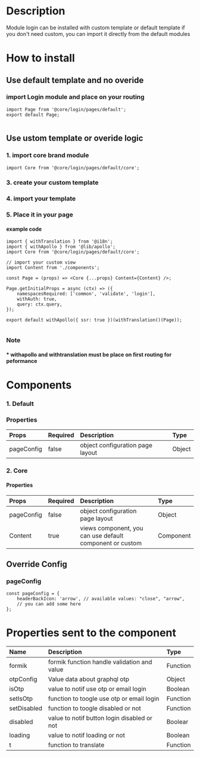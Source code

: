 # Description

Module login can be installed with custom template or default template
if you don't need custom, you can import it directly from the default modules


# How to install
## Use default template and no overide
### import Login module and place on your routing
````
import Page from '@core/login/pages/default';
export default Page;


````

## Use ustom template or overide logic
### 1. import core brand module

````
import Core from '@core/login/pages/default/core';
````

### 3. create your custom template
### 4. import your template
### 5. Place it in your page
#### example code
````
import { withTranslation } from '@i18n';
import { withApollo } from '@lib/apollo';
import Core from '@core/login/pages/default/core';

// import your custom view
import Content from './components';

const Page = (props) => <Core {...props} Content={Content} />;

Page.getInitialProps = async (ctx) => ({
    namespacesRequired: ['common', 'validate', 'login'],
    withAuth: true,
    query: ctx.query,
});

export default withApollo({ ssr: true })(withTranslation()(Page));
 
````

### Note
#### * withapollo and withtranslation must be place on first routing for peformance

# Components
### 1. Default
### Properties
| Props       | Required | Description | Type |
| :---        | :---     | :---        |:---  |
| pageConfig  |  false   | object configuration page layout      | Object|

### 2. Core
#### Properties
| Props       | Required | Description | Type |
| :---        | :---     | :---        |:---  |
| pageConfig  |  false   | object configuration page layout      | Object|
| Content      |  true    | views component, you can use default component or custom | Component |

## Override Config
### pageConfig

````
const pageConfig = {
    headerBackIcon: 'arrow', // available values: "close", "arrow",
    // you can add some here
};
````

# Properties sent to the component

| Name       | Description | Type |
| :---       | :---        |:---        |
| formik     | formik  function handle validation and value| Function |
| otpConfig     | Value data about graphql otp | Object |
| isOtp     | value to notif use otp or email login| Boolean |
| setIsOtp     | function to toogle use otp or email login | Function |
| setDisabled     | function to toogle disabled or not| Function |
| disabled     | value to notif button login disabled or not | Boolear |
| loading     | value to notif loading or not | Boolean |
| t      | function to translate| Function |